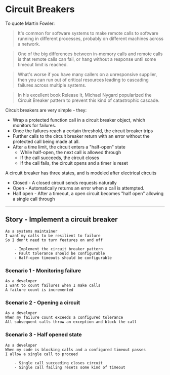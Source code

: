 # Circuit Breakers

To quote Martin Fowler:

> It's common for software systems to make remote calls to software running in different processes, probably on different machines across a network.

>One of the big differences between in-memory calls and remote calls is that remote calls can fail, or hang without a response until some timeout limit is reached.

>What's worse if you have many callers on a unresponsive supplier, then you can run out of critical resources leading to cascading failures across multiple systems.

>In his excellent book Release It, Michael Nygard popularized the Circuit Breaker pattern to prevent this kind of catastrophic cascade.


Circuit breakers are very simple - they:

* Wrap a protected function call in a circuit breaker object, which monitors for failures.
* Once the failures reach a certain threshold, the circuit breaker trips
* Further calls to the circuit breaker return with an error without the protected call being made at all.
* After a time limit, the circuit enters a "half-open" state
  * While half-open, the next call is allowed through
  * If the call succeeds, the circuit closes
  * If the call fails, the circuit opens and a timer is reset

A circuit breaker has three states, and is modeled after electrical circuits

* Closed - A closed circuit sends requests naturally
* Open - Automatically returns an error when a call is attempted.
* Half open - After a timeout, a open circuit becomes "half open" allowing a single call through



---
## Story - Implement a circuit breaker

    As a systems maintainer
    I want my calls to be resilient to failure
    So I don't need to turn features on and off

        - Implement the circuit breaker pattern
        - Fault tolerance should be configurable
        - Half-open timeouts should be configurable


### Scenario 1 - Monitoring failure

    As a developer
    I want to count failures when I make calls
    A failure count is incremented

### Scenario 2 - Opening a circuit

    As a developer
    When my failure count exceeds a configured tolerance
    All subsequent calls throw an exception and block the call

### Scenario 3 -  Half opened state

    As a developer
    When my code is blocking calls and a configured timeout passes
    I allow a single call to proceed

        - Single call succeeding closes circuit
        - Single call failing resets some kind of timeout